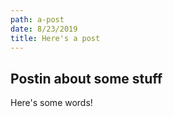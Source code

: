 ```yaml
---
path: a-post
date: 8/23/2019
title: Here's a post
---
```

## Postin about some stuff

Here's some words!
